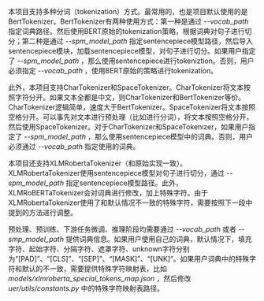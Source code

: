 本项目支持多种分词（tokenization）方式。最常用的，也是项目默认使用的是BertTokenizer。BertTokenizer有两种使用方式：第一种是通过 *--vocab_path* 指定词典路径。然后使用BERT原始的tokenization策略，根据词典对句子进行切分；第二种是通过 *--spm_model_path* 指定sentencepiece模型路径，然后导入sentencepiece模块，加载sentencepiece模型，对句子进行切分。如果用户指定了 *--spm_model_path* ，那么使用sentencepiece进行tokeniztion。否则，用户必须指定 *--vocab_path* ，使用BERT原始的策略进行tokenization。

此外，本项目支持CharTokenizer和SpaceTokenizer。CharTokenizer将文本按照字符分开。如果文本全都是中文，则CharTokenizer和BertTokenizer等价。CharTokenizer逻辑简单，速度大于BertTokenizer。SpaceTokenizer将文本按照空格分开。可以事先对文本进行预处理（比如进行分词），将文本按照空格分开，然后使用SpaceTokenizer。对于CharTokenizer和SpaceTokenizer，如果用户指定了 *--spm_model_path* ，那么使用sentencepiece模型中的词典。否则，用户必须通过 *--vocab_path* 指定使用的词典。

本项目还支持XLMRobertaTokenizer（和原始实现一致）。XLMRobertaTokenizer使用sentencepiece模型对句子进行切分，通过 *--spm_model_path* 指定sentencepiece模型路径。此外，XLMRoBERTaTokenizer会对词典进行修改，加上特殊字符。由于XLMRobertaTokenizer使用了和默认情况不一致的特殊字符，需要按照下一段中提到的方法进行调整。

预处理、预训练、下游任务微调、推理阶段均需要通过 *--vocab_path* 或者 *--smp_model_path* 提供词典信息。如果用户使用自己的词典，默认情况下，填充字符、起始字符、分隔字符、遮罩字符、unknown字符分别为“[PAD]”、“[CLS]”、“[SEP]”、“[MASK]”、“[UNK]”。如果用户词典中的特殊字符和默认的不一致，需要提供特殊字符映射表，比如 *models/xlmroberta_special_tokens_map.json* ，然后修改 *uer/utils/constants.py* 中的特殊字符映射表路径。
